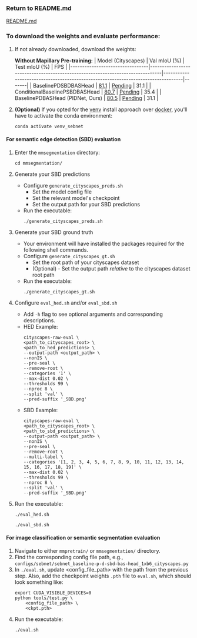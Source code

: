 ### Return to README.md
[README.md](../README.md)

### To download the weights and evaluate performance:
1. If not already downloaded, download the weights:

   **Without Mapillary Pre-training:**
   | Model (Cityscapes)              | Val mIoU (%)                                                                  | Test mIoU (%)                                                                    |  FPS  |
   |---------------------------------|-------------------------------------------------------------------------------|----------------------------------------------------------------------------------|-------|
   | BaselinePDSBDBASHead            | [81.1](https://github.com/adossantos21/paper_2/raw/main/mmsegmentation/work_dirs/sebnet_baseline-p-d-sbd-bas-head_1xb6_cityscapes/20250906_102604/checkpoints/sebnet_baseline-p-d-sbd-bas-head_1xb6_cityscapes/20250906_102604/best_mIoU.pth) | [Pending](https://github.com/<your-username>/<your-repo>/raw/main/largefile.ext) |  31.1 |
   | ConditionalBaselinePSBDBASHead  | [80.7](https://github.com/adossantos21/paper_2/raw/main/mmsegmentation/work_dirs/sebnet_baseline-p-sbd-bas-head-conditioned_1xb6_cityscapes/20250906_102650/checkpoints/sebnet_baseline-p-sbd-bas-head-conditioned_1xb6_cityscapes/20250906_102650/best_mIoU.pth) | [Pending](https://github.com/<your-username>/<your-repo>/raw/main/otherfile.ext) |  35.4 |
   | BaselinePDBASHead (PIDNet, Ours)      | [80.5](https://github.com/adossantos21/paper_2/raw/main/mmsegmentation/work_dirs/sebnet_baseline-p-d-bas-head_1xb6_cityscapes/20250906_105242/checkpoints/sebnet_baseline-p-d-bas-head_1xb6_cityscapes/20250906_105242/best_mIoU.pth)                              | [Pending](https://github.com/adossantos21/paper_2)                         |  31.1 |
   
3. **(Optional)** If you opted for the [venv](../install/venv/install.md) install approach over [docker](../install/docker/reproduction/docker_reproduction.md), you'll have to activate the conda environment:

   ```
   conda activate venv_sebnet
   ```
   
#### For semantic edge detection (SBD) evaluation
1. Enter the `mmsegmentation` directory:
   ```
   cd mmsegmentation/
   ```
2. Generate your SBD predictions
    - Configure `generate_cityscapes_preds.sh`
        - Set the model config file
        - Set the relevant model's checkpoint
        - Set the output path for your SBD predictions
    - Run the executable:
      ```
      ./generate_cityscapes_preds.sh
      ```
3. Generate your SBD ground truth
    - Your environment will have installed the packages required for the following shell commands.
    - Configure `generate_cityscapes_gt.sh`
        - Set the root path of your cityscapes dataset
        - (Optional) - Set the output path *relative* to the cityscapes dataset root path
    - Run the executable:
      ```
      ./generate_cityscapes_gt.sh
      ```

4. Configure `eval_hed.sh` and/or `eval_sbd.sh`
    - Add `-h` flag to see optional arguments and corresponding descriptions.
    - HED Example:
      ```
      cityscapes-raw-eval \
      <path_to_cityscapes_root> \
      <path_to_hed_predictions> \
      --output-path <output_path> \
      --nonIS \
      --pre-seal \
      --remove-root \
      --categories '1' \
      --max-dist 0.02 \
      --thresholds 99 \
      --nproc 8 \
      --split 'val' \
      --pred-suffix '_SBD.png'
      ```
    - SBD Example:
      ```
      cityscapes-raw-eval \
      <path_to_cityscapes_root> \
      <path_to_sbd_predictions> \
      --output-path <output_path> \
      --nonIS \
      --pre-seal \
      --remove-root \
      --multi-label \
      --categories '[1, 2, 3, 4, 5, 6, 7, 8, 9, 10, 11, 12, 13, 14, 15, 16, 17, 18, 19]' \
      --max-dist 0.02 \
      --thresholds 99 \
      --nproc 8 \
      --split 'val' \
      --pred-suffix '_SBD.png'
      ```
5. Run the executable:
   ```
   ./eval_hed.sh
   ```
   ```
   ./eval_sbd.sh
   ```
#### For image classification or semantic segmentation evaluation
1. Navigate to either `mmpretrain/` or `mmsegmentation/` directory.
2. Find the corresponding config file path, e.g., `configs/sebnet/sebnet_baseline-p-d-sbd-bas-head_1xb6_cityscapes.py`
3. In `./eval.sh`, update <config_file_path> with the path from the previous step. Also, add the checkpoint weights `.pth` file to `eval.sh`, which should look something like:
   ```
   export CUDA_VISIBLE_DEVICES=0
   python tools/test.py \
       <config_file_path> \
       <ckpt.pth>
   ```
4. Run the executable:
   ```
   ./eval.sh
   ```
